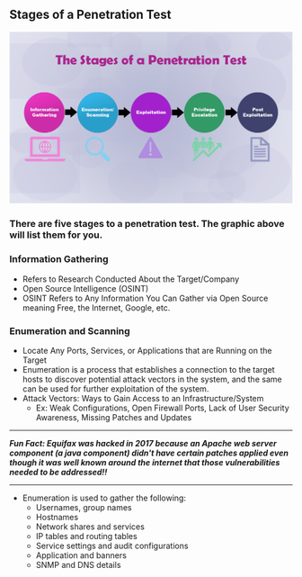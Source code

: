 ## Stages of a Penetration Test

![alt text](https://github.com/GCU-GenCyber/GenCyber-Camp-23/blob/main/Pentesting%20Fundamentals/img/Pentest%20Stages.png)

### There are five stages to a penetration test. The graphic above will list them for you. 

### Information Gathering
  + Refers to Research Conducted About the Target/Company
  + Open Source Intelligence (OSINT)
  + OSINT Refers to Any Information You Can Gather via Open Source meaning Free, the Internet, Google, etc. 

### Enumeration and Scanning
  + Locate Any Ports, Services, or Applications that are Running on the Target
  + Enumeration is a process that establishes a connection to the target hosts to discover potential attack vectors in the system, and the same can be used for further exploitation of the system.
  + Attack Vectors: Ways to Gain Access to an Infrastructure/System
    + Ex: Weak Configurations, Open Firewall Ports, Lack of User Security Awareness, Missing Patches and Updates
***
***Fun Fact: Equifax was hacked in 2017 because an Apache web server component (a java component) didn't have certain patches applied even though it was well known around the internet that those vulnerabilities needed to be addressed!!***
***
  + Enumeration is used to gather the following:
    + Usernames, group names
    + Hostnames
    + Network shares and services
    + IP tables and routing tables
    + Service settings and audit configurations
    + Application and banners
    + SNMP and DNS details

### 
